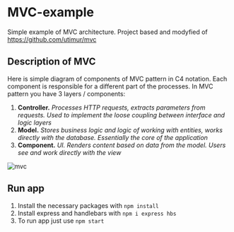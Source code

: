 # MVC-example
Simple example of MVC architecture. Project based and modyfied of https://github.com/utimur/mvc
## Description of MVC
Here is simple diagram of components of MVC pattern in C4 notation. Each component is responsible for a different part of the processes. In MVC pattern you have 3 layers / components:
1. **Controller.** *Processes HTTP requests, extracts parameters from requests. Used to implement the loose coupling between interface and logic layers*
2. **Model.** *Stores business logic and logic of working with entities, works directly with the database. Essentially the core of the application*
3. **Component.** *UI. Renders content based on data from the model. Users see and work directly with the view*

![mvc](https://www.plantuml.com/plantuml/proxy?cache=no&src=https://raw.githubusercontent.com/Merkush1/MVC-example/plantUMLBranch/umlSrc/mvc-component-diagram.iuml)

## Run app
1. Install the necessary packages with `npm install`
2. Install express and handlebars with `npm i express hbs`
3. To run app just use `npm start`





